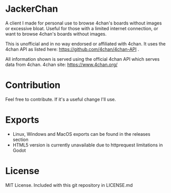 # JackerChan

A client I made for personal use to browse 4chan's boards without images or excessive bloat. Useful for those with a limited internet connection, or want to browse 4chan's boards without images.

This is unofficial and in no way endorsed or affiliated with 4chan. It uses the 4chan API as listed here: https://github.com/4chan/4chan-API .

All information shown is served using the official 4chan API which serves data from 4chan. 4chan site: https://www.4chan.org/

# Contribution

Feel free to contribute. If it's a useful change I'll use.

# Exports

- Linux, Windows and MacOS exports can be found in the releases section
- HTML5 version is currently unavailable due to httprequest limitations in Godot

# License

MIT License. Included with this git repository in LICENSE.md
